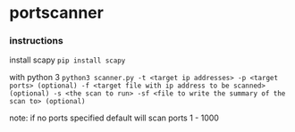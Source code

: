 # portscanner


### instructions

install scapy `pip install scapy`

with python 3 
`python3 scanner.py -t <target ip addresses> -p <target ports> (optional) -f <target file with ip address to be scanned> (optional) -s <the scan to run> -sf <file to write the summary of the scan to> (optional)`

note: if no ports specified default will scan ports 1 - 1000
